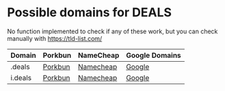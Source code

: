 # Possible domains for DEALS

No function implemented to check if any of these work, but you can check manually with https://tld-list.com/

| Domain | Porkbun | NameCheap | Google Domains |
|---|---|---|---|
| .deals | [Porkbun](https://porkbun.com/checkout/search?prb=e814663da1&tlds=&idnLanguage=&search=search&q=.deals) | [Namecheap](https://www.namecheap.com/domains/registration/results/?domain=.deals) | [Google](https://domains.google.com/registrar/search?searchTerm=.deals) |
| i.deals | [Porkbun](https://porkbun.com/checkout/search?prb=e814663da1&tlds=&idnLanguage=&search=search&q=i.deals) | [Namecheap](https://www.namecheap.com/domains/registration/results/?domain=i.deals) | [Google](https://domains.google.com/registrar/search?searchTerm=i.deals) |
